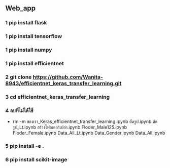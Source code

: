 ## Web_app
### 1 pip install flask
### 1 pip install tensorflow
### 1 pip install numpy
### 1 pip install efficientnet

### 2 git clone https://github.com/Wanita-8943/efficientnet_keras_transfer_learning.git
### 3 cd efficientnet_keras_transfer_learning

### 4 ลบที่ไม่ได้ใช้ 
 - rm -m ของเรา_Keras_efficientnet_transfer_learning.ipynb ตัดรูป.ipynb ตัดรูป_Lt.ipynb สร้างโฟลเดอร์เปล่า.ipynb Floder_Male125.ipynb Floder_Female.ipynb Data_All_Lt.ipynb Data_Gender.ipynb Data_All.ipynb

### 5 pip install -e .
### 6 pip install scikit-image
